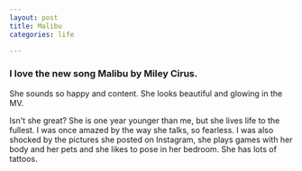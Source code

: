 ```yaml
---
layout: post
title: Malibu
categories: life

---
```


### I love the new song Malibu by Miley Cirus.

She sounds so happy and content. She looks beautiful and glowing in the MV. 

Isn't she great? She is one year younger than me, but she lives life to the fullest. I was once amazed by the way she talks, so fearless.
I was also shocked by the pictures she posted on Instagram, she plays games with her body and her pets and she likes to pose in her bedroom. She has lots of tattoos.
